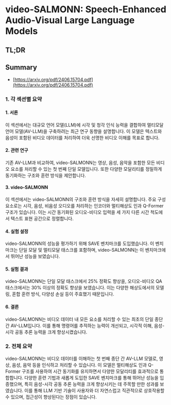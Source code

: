 # video-SALMONN: Speech-Enhanced Audio-Visual Large Language Models
## TL;DR
## Summary
- [https://arxiv.org/pdf/2406.15704.pdf](https://arxiv.org/pdf/2406.15704.pdf)

### 1. 각 섹션별 요약

#### 1. 서론
이 섹션에서는 대규모 언어 모델(LLM)에 시각 및 청각 인식 능력을 결합하여 멀티모달 언어 모델(AV-LLM)을 구축하려는 최근 연구 동향을 설명합니다. 이 모델은 텍스트와 음성이 포함된 비디오 데이터를 처리하여 더욱 선명한 비디오 이해를 목표로 합니다.

#### 2. 관련 연구
기존 AV-LLM과 비교하여, video-SALMONN는 영상, 음성, 음악을 포함한 모든 비디오 요소를 처리할 수 있는 첫 번째 단일 모델입니다. 또한 다양한 모달리티를 정밀하게 동기화하는 구조와 훈련 방식을 제안합니다.

#### 3. video-SALMONN
이 섹션에서는 video-SALMONN의 구조와 훈련 방식을 자세히 설명합니다. 주요 구성요소로는 시각, 음성, 비음성 오디오를 처리하는 인코더와 멀티해상도 인과 Q-Former 구조가 있습니다. 이는 시간 동기화된 오디오-비디오 입력을 세 가지 다른 시간 척도에서 텍스트 표현 공간으로 정렬합니다.

#### 4. 실험 설정
video-SALMONN의 성능을 평가하기 위해 SAVE 벤치마크를 도입했습니다. 이 벤치마크는 단일 모달 및 멀티모달 태스크를 포함하며, video-SALMONN는 이 벤치마크에서 뛰어난 성능을 보였습니다.

#### 5. 실험 결과
video-SALMONN는 단일 모달 태스크에서 25% 정확도 향상을, 오디오-비디오 QA 태스크에서는 30% 이상의 정확도 향상을 보였습니다. 이는 다양한 해상도에서의 모델링, 혼합 훈련 방식, 다양성 손실 등이 주효했기 때문입니다.

#### 6. 결론
video-SALMONN는 비디오 데이터 내 모든 요소를 처리할 수 있는 최초의 단일 종단 간 AV-LLM입니다. 이를 통해 명령어를 추적하는 능력이 개선되고, 시각적 이해, 음성-시각 공동 추론 능력을 크게 향상시켰습니다.

### 2. 전체 요약
video-SALMONN는 비디오 데이터를 이해하는 첫 번째 종단 간 AV-LLM 모델로, 영상, 음성, 음악 등을 인식하고 처리할 수 있습니다. 이 모델은 멀티해상도 인과 Q-Former 구조를 사용하여 시간 동기화를 유지하면서 다양한 모달리티를 효과적으로 통합합니다. 다양한 훈련 기법과 새롭게 도입한 SAVE 벤치마크를 통해 뛰어난 성능을 입증했으며, 특히 음성-시각 공동 추론 능력을 크게 향상시키는 데 주목할 만한 성과를 보였습니다. 이를 통해 LLM 기반 기술이 사용자와 더 자연스럽고 직관적으로 상호작용할 수 있으며, 접근성이 향상된다는 장점이 있습니다.